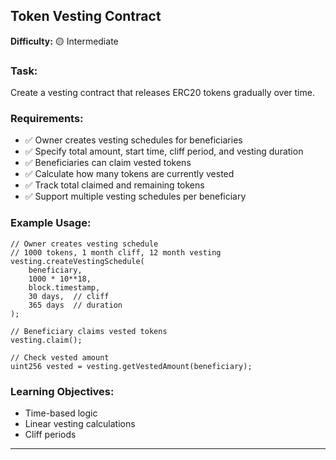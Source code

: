 
## **Token Vesting Contract**
**Difficulty:** 🟡 Intermediate

### Task:
Create a vesting contract that releases ERC20 tokens gradually over time.

### Requirements:
- ✅ Owner creates vesting schedules for beneficiaries
- ✅ Specify total amount, start time, cliff period, and vesting duration
- ✅ Beneficiaries can claim vested tokens
- ✅ Calculate how many tokens are currently vested
- ✅ Track total claimed and remaining tokens
- ✅ Support multiple vesting schedules per beneficiary

### Example Usage:
```solidity
// Owner creates vesting schedule
// 1000 tokens, 1 month cliff, 12 month vesting
vesting.createVestingSchedule(
    beneficiary,
    1000 * 10**18,
    block.timestamp,
    30 days,  // cliff
    365 days  // duration
);

// Beneficiary claims vested tokens
vesting.claim();

// Check vested amount
uint256 vested = vesting.getVestedAmount(beneficiary);
```

### Learning Objectives:
- Time-based logic
- Linear vesting calculations
- Cliff periods

---
